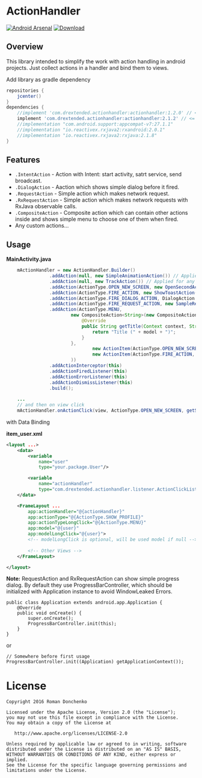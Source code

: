 # ActionHandler

[![Android Arsenal](https://img.shields.io/badge/Android%20Arsenal-ActionHandler-green.svg?style=true)](https://android-arsenal.com/details/1/3841)
[![Download](https://api.bintray.com/packages/drstranges/android-extended/action-handler/images/download.svg)](https://bintray.com/drstranges/android-extended/action-handler/_latestVersion)

## Overview

This library intended to simplify the work with action handling in android projects.
Just collect actions in a handler and bind them to views.

Add library as gradle dependency

```gradle
repositories { 
    jcenter()
}
dependencies {
    //implement 'com.drextended.actionhandler:actionhandler:1.2.0' // <= compiled with android.databinding.enableV2=false
    implement 'com.drextended.actionhandler:actionhandler:2.1.2' // <= compiled with android.databinding.enableV2=true
    //implementation "com.android.support:appcompat-v7:27.1.1"
    //implementation "io.reactivex.rxjava2:rxandroid:2.0.1"
    //implementation "io.reactivex.rxjava2:rxjava:2.1.8"
}
```

## Features
- `.IntentAction` - Action with Intent: start activity, satrt service, send broadcast.
- `.DialogAction` - Aaction which shows simple dialog before it fired.
- `.RequestAction` - Simple action which makes network request.
- `.RxRequestAction` - Simple action which makes network requests with RxJava observable calls.
- `.CompositeAction` - Composite action which can contain other actions inside and shows simple menu to choose one of them when fired.
- Any custom actions...

## Usage

**MainActivity.java**
```java
    mActionHandler = new ActionHandler.Builder()
                .addAction(null, new SimpleAnimationAction()) // Applied for any actionType
                .addAction(null, new TrackAction()) // Applied for any actionType
                .addAction(ActionType.OPEN_NEW_SCREEN, new OpenSecondActivity())
                .addAction(ActionType.FIRE_ACTION, new ShowToastAction())
                .addAction(ActionType.FIRE_DIALOG_ACTION, DialogAction.wrap(getString(R.string.action_dialog_message), new ShowToastAction()))
                .addAction(ActionType.FIRE_REQUEST_ACTION, new SampleRequestAction())
                .addAction(ActionType.MENU,
                        new CompositeAction<String>(new CompositeAction.TitleProvider<String>() {
                            @Override
                            public String getTitle(Context context, String model) {
                                return "Title (" + model + ")";
                            }
                        },
                                new ActionItem(ActionType.OPEN_NEW_SCREEN, new OpenSecondActivity(), R.string.menu_item_1),
                                new ActionItem(ActionType.FIRE_ACTION, new ShowToastAction(), R.drawable.icon, R.color.tint, R.string.menu_item_2),
                        ))
                .addActionInterceptor(this)
                .addActionFiredListener(this)
                .addActionErrorListener(this)
                .addActionDismissListener(this)
                .build();
                
    ...
    // and then on view click
    mActionHandler.onActionClick(view, ActionType.OPEN_NEW_SCREEN, getSampleModel());
```
with Data Binding

**item_user.xml**
``` xml
<layout ...>
    <data>
        <variable
            name="user"
            type="your.package.User"/>

        <variable
            name="actionHandler"
            type="com.drextended.actionhandler.listener.ActionClickListener"/>
    </data>

    <FrameLayout ...
        app:actionHandler="@{actionHandler}"
        app:actionType="@{ActionType.SHOW_PROFILE}"
        app:actionTypeLongClick="@{ActionType.MENU}"
        app:model="@{user}"
        app:modelLongClick="@{user}">
        <!-- modelLongClick is optional, will be used model if null -->
        
        <!-- Other Views -->
    </FrameLayout>

</layout>
```
**Note:** RequestAction and RxRequestAction can show simple progress dialog. By default they use ProgressBarController, which should be initialized with Application instance to avoid WindowLeaked Errors.

```
public class Application extends android.app.Application {
    @Override
    public void onCreate() {
        super.onCreate();
        ProgressBarController.init(this);
    }
}
```
or
```
// Somewhere before first usage
ProgressBarController.init((Application) getApplicationContext());
```

License
=======

    Copyright 2016 Roman Donchenko

    Licensed under the Apache License, Version 2.0 (the "License");
    you may not use this file except in compliance with the License.
    You may obtain a copy of the License at

       http://www.apache.org/licenses/LICENSE-2.0

    Unless required by applicable law or agreed to in writing, software
    distributed under the License is distributed on an "AS IS" BASIS,
    WITHOUT WARRANTIES OR CONDITIONS OF ANY KIND, either express or implied.
    See the License for the specific language governing permissions and
    limitations under the License.
